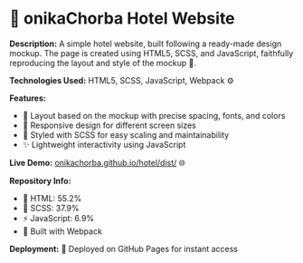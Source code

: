 # 🏨 onikaChorba Hotel Website

**Description:** A simple hotel website, built following a ready-made design mockup. The page is created using HTML5, SCSS, and JavaScript, faithfully reproducing the layout and style of the mockup 🎨.

**Technologies Used:** HTML5, SCSS, JavaScript, Webpack ⚙️

**Features:**  
- 🎯 Layout based on the mockup with precise spacing, fonts, and colors  
- 📱 Responsive design for different screen sizes  
- 🎨 Styled with SCSS for easy scaling and maintainability  
- ✨ Lightweight interactivity using JavaScript  

**Live Demo:** [onikachorba.github.io/hotel/dist/](https://onikachorba.github.io/hotel/dist/) 🌐

**Repository Info:**  
- 📝 HTML: 55.2%  
- 🎨 SCSS: 37.9%  
- ⚡ JavaScript: 6.9%  
- 🔧 Built with Webpack  

**Deployment:** 🚀 Deployed on GitHub Pages for instant access
